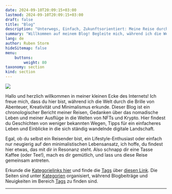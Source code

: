 ```yaml
---
date: 2024-09-10T20:09:15+03:00
lastmod: 2024-09-10T20:09:15+03:00
draft: false
title: "Blog"
description: "Unterwegs, Einfach, Zukunftsorientiert: Meine Reise durch Minimalismus, Abenteuer und die digitale Welt"
summary: "Willkommen auf meinem Blog! Begleite mich, während ich die Welt durch Reisen, Minimalismus und die digitale Zukunft von NFTs und Krypto erkunde. Hier teile ich meine Erfahrungen, Tipps für ein einfacheres Leben und Einblicke in das nomadische Dasein. Lass uns diese Reise gemeinsam antreten!"
lang: de
author: Ruben Storm
hideSitemap: false
menu: 
    buttons:
        weight: 80
taxonomy: section
kind: section
---
```

![][HeaderImage]

Hallo und herzlich willkommen in meiner kleinen Ecke des Internets! Ich freue mich, dass du hier bist, während ich die Welt durch die Brille von Abenteuer, Kreativität und Minimalismus erkunde. Dieser Blog ist ein chronologischer Bericht meiner Reisen, Gedanken über das nomadische Leben und meiner Ausflüge in die Welten von NFTs und Krypto. Hier findest du Geschichten von weniger bekannten Wegen, Tipps für ein einfacheres Leben und Einblicke in die sich ständig wandelnde digitale Landschaft.

Egal, ob du selbst ein Reisender bist, ein Lifestyle-Enthusiast oder einfach nur neugierig auf den minimalistischen Lebensansatz, ich hoffe, du findest hier etwas, das mit dir in Resonanz steht. Also schnapp dir eine Tasse Kaffee (oder Tee!), mach es dir gemütlich, und lass uns diese Reise gemeinsam antreten.

Erkunde die [Kategorielinks hier][defCatLink] und finde die [Tags][defTagsLink] über [diesen Link][defTagsLink]. Die Seiten sind unter [Kategorien][defCatLink] organisiert, während Blogbeiträge und Neuigkeiten im Bereich [Tags][defTagsLink] zu finden sind.

---



[HeaderImage]: /images/header-blog.webp
[defCatLink]: /de/categories/
[defTagsLink]: /de/tags/
